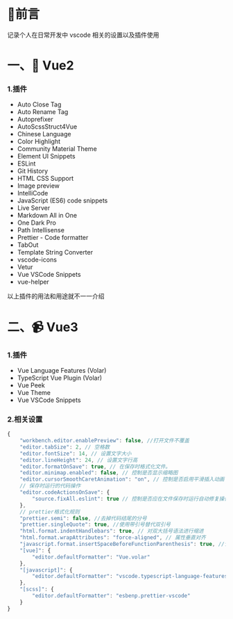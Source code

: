 # 📸前言

记录个人在日常开发中 vscode 相关的设置以及插件使用

# 一、📡 Vue2

### 1.插件
- Auto Close Tag
- Auto Rename Tag
- Autoprefixer
- AutoScssStruct4Vue
- Chinese Language
- Color Highlight
- Community Material Theme
- Element UI Snippets
- ESLint
- Git History
- HTML CSS Support
- Image preview
- IntelliCode
- JavaScript (ES6) code snippets
- Live Server
- Markdown All in One
- One Dark Pro
- Path Intellisense
- Prettier - Code formatter
- TabOut
- Template String Converter
- vscode-icons
- Vetur
- Vue VSCode Snippets
- vue-helper  
  
以上插件的用法和用途就不一一介绍

# 二、📹 Vue3

### 1.插件
- Vue Language Features (Volar)
- TypeScript Vue Plugin (Volar)
- Vue Peek
- Vue Theme
- Vue VSCode Snippets

### 2.相关设置
```js
{
    "workbench.editor.enablePreview": false, //打开文件不覆盖
    "editor.tabSize": 2, // 空格数
    "editor.fontSize": 14, // 设置文字大小
    "editor.lineHeight": 24, // 设置文字行高
    "editor.formatOnSave": true, // 在保存时格式化文件。
    "editor.minimap.enabled": false, // 控制是否显示缩略图
    "editor.cursorSmoothCaretAnimation": "on", // 控制是否启用平滑插入动画
    // 保存时运行的代码操作
    "editor.codeActionsOnSave": {
        "source.fixAll.eslint": true // 控制是否应在文件保存时运行自动修复操作。
    },
    // prettier格式化规则
    "prettier.semi": false, //去掉代码结尾的分号
    "prettier.singleQuote": true, //使用带引号替代双引号
    "html.format.indentHandlebars": true, // 对双大括号语法进行缩进
    "html.format.wrapAttributes": "force-aligned", // 属性垂直对齐
    "javascript.format.insertSpaceBeforeFunctionParenthesis": true, //让函数(名)和后面的括号之间加个空格
    "[vue]": {
        "editor.defaultFormatter": "Vue.volar"
    },
    "[javascript]": {
        "editor.defaultFormatter": "vscode.typescript-language-features"
    },
    "[scss]": {
        "editor.defaultFormatter": "esbenp.prettier-vscode"
    }
}
```